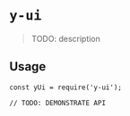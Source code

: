 # `y-ui`

> TODO: description

## Usage

```
const yUi = require('y-ui');

// TODO: DEMONSTRATE API
```
